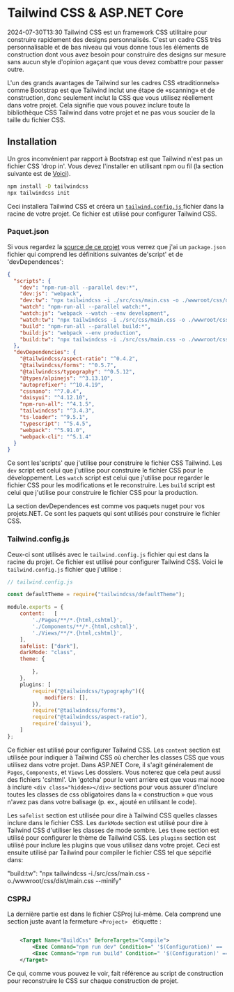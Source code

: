 # Tailwind CSS & ASP.NET Core

<datetime class="hidden">2024-07-30T13:30</datetime>
Tailwind CSS est un framework CSS utilitaire pour construire rapidement des designs personnalisés. C'est un cadre CSS très personnalisable et de bas niveau qui vous donne tous les éléments de construction dont vous avez besoin pour construire des designs sur mesure sans aucun style d'opinion agaçant que vous devez combattre pour passer outre.

L'un des grands avantages de Tailwind sur les cadres CSS «traditionnels» comme Bootstrap est que Tailwind inclut une étape de «scanning» et de construction, donc seulement inclut la CSS que vous utilisez réellement dans votre projet. Cela signifie que vous pouvez inclure toute la bibliothèque CSS Tailwind dans votre projet et ne pas vous soucier de la taille du fichier CSS.

## Installation

Un gros inconvénient par rapport à Bootstrap est que Tailwind n'est pas un fichier CSS 'drop in'. Vous devez l'installer en utilisant npm ou fil (la section suivante est de [Voici](https://tailwindcss.com/docs/installation)).

```bash
npm install -D tailwindcss
npx tailwindcss init
```

Ceci installera Tailwind CSS et créera un [`tailwind.config.js` ](#tailwindconfigjs) fichier dans la racine de votre projet. Ce fichier est utilisé pour configurer Tailwind CSS.

### Paquet.json

Si vous regardez la [source de ce projet](https://github.com/scottgal/mostlylucidweb/tree/main/Mostlylucid) vous verrez que j'ai un `package.json` fichier qui comprend les définitions suivantes de'script' et de 'devDependences':

```json
{
  "scripts": {
    "dev": "npm-run-all --parallel dev:*",
    "dev:js": "webpack",
    "dev:tw": "npx tailwindcss -i ./src/css/main.css -o ./wwwroot/css/dist/main.css",
    "watch": "npm-run-all --parallel watch:*",
    "watch:js": "webpack --watch --env development",
    "watch:tw": "npx tailwindcss -i ./src/css/main.css -o ./wwwroot/css/dist/main.css --watch",
    "build": "npm-run-all --parallel build:*",
    "build:js": "webpack --env production",
    "build:tw": "npx tailwindcss -i ./src/css/main.css -o ./wwwroot/css/dist/main.css --minify"
  },
  "devDependencies": {
    "@tailwindcss/aspect-ratio": "^0.4.2",
    "@tailwindcss/forms": "^0.5.7",
    "@tailwindcss/typography": "^0.5.12",
    "@types/alpinejs": "^3.13.10",
    "autoprefixer": "^10.4.19",
    "cssnano": "^7.0.4",
    "daisyui": "^4.12.10",
    "npm-run-all": "^4.1.5",
    "tailwindcss": "^3.4.3",
    "ts-loader": "^9.5.1",
    "typescript": "^5.4.5",
    "webpack": "^5.91.0",
    "webpack-cli": "^5.1.4"
  }
}
```

Ce sont les'scripts' que j'utilise pour construire le fichier CSS Tailwind. Les `dev` script est celui que j'utilise pour construire le fichier CSS pour le développement. Les `watch` script est celui que j'utilise pour regarder le fichier CSS pour les modifications et le reconstruire. Les `build` script est celui que j'utilise pour construire le fichier CSS pour la production.

La section devDependences est comme vos paquets nuget pour vos projets.NET. Ce sont les paquets qui sont utilisés pour construire le fichier CSS.

### Tailwind.config.js

Ceux-ci sont utilisés avec le `tailwind.config.js` fichier qui est dans la racine du projet. Ce fichier est utilisé pour configurer Tailwind CSS. Voici le `tailwind.config.js` fichier que j'utilise :

```javascript
// tailwind.config.js

const defaultTheme = require("tailwindcss/defaultTheme");

module.exports = {
    content:   [
        './Pages/**/*.{html,cshtml}',
        './Components/**/*.{html,cshtml}',
        './Views/**/*.{html,cshtml}',
    ],
    safelist: ["dark"],
    darkMode: "class",
    theme: {

        },
    },
    plugins: [
        require("@tailwindcss/typography")({
            modifiers: [],
        }),
        require("@tailwindcss/forms"),
        require("@tailwindcss/aspect-ratio"),
        require('daisyui'),
    ]
};
```

Ce fichier est utilisé pour configurer Tailwind CSS. Les `content` section est utilisée pour indiquer à Tailwind CSS où chercher les classes CSS que vous utilisez dans votre projet. Dans ASP.NET Core, il s'agit généralement de `Pages`, `Components`, et `Views` Les dossiers. Vous noterez que cela peut aussi des fichiers 'cshtml'.
Un 'gotcha' pour le vent arrière est que vous mai nooe à inclure ` <div class="hidden></div> ` sections pour vous assurer d'inclure toutes les classes de css obligatoires dans la « construction » que vous n'avez pas dans votre balisage (p. ex., ajouté en utilisant le code).

Les `safelist` section est utilisée pour dire à Tailwind CSS quelles classes inclure dans le fichier CSS. Les `darkMode` section est utilisé pour dire à Tailwind CSS d'utiliser les classes de mode sombre. Les `theme` section est utilisé pour configurer le thème de Tailwind CSS. Les `plugins` section est utilisé pour inclure les plugins que vous utilisez dans votre projet. Ceci est ensuite utilisé par Tailwind pour compiler le fichier CSS tel que sépcifié dans:

"build:tw": "npx tailwindcss -i./src/css/main.css -o./wwwroot/css/dist/main.css --minify"

### CSPRJ

La dernière partie est dans le fichier CSProj lui-même. Cela comprend une section juste avant la fermeture  `<Project> ` étiquette :

```xml

    <Target Name="BuildCss" BeforeTargets="Compile">
        <Exec Command="npm run dev" Condition=" '$(Configuration)' == 'Debug' " />
        <Exec Command="npm run build" Condition=" '$(Configuration)' == 'Release' " EnvironmentVariables="NODE_ENV=production" />
    </Target>

```

Ce qui, comme vous pouvez le voir, fait référence au script de construction pour reconstruire le CSS sur chaque construction de projet.